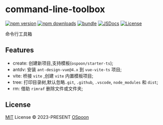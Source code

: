 # command-line-toolbox

[![npm version][npm-version-src]][npm-version-href]
[![npm downloads][npm-downloads-src]][npm-downloads-href]
[![bundle][bundle-src]][bundle-href]
[![JSDocs][jsdocs-src]][jsdocs-href]
[![License][license-src]][license-href]

命令行工具箱

## Features

* create: 创建新项目,支持模板(`ospoon/starter-ts`);
* antdv: 安装 `ant-design-vue@4.x` 到 `vue-vite-ts` 项目;
* vite: 桥接 `vite` ,创建 `vite` 内置模板项目;
* tree: 打印目录树,默认忽略`.git`, `.github`, `.vscode`, `node_modules` 和 `dist`;
* rm: 借助 `rimraf` 删除文件或文件夹;

## License

[MIT](./LICENSE) License © 2023-PRESENT [OSpoon](https://github.com/ospoon)

<!-- Badges -->
[npm-version-src]: https://img.shields.io/npm/v/command-line-toolbox?style=flat&colorA=080f12&colorB=1fa669
[npm-version-href]: https://npmjs.com/package/command-line-toolbox
[npm-downloads-src]: https://img.shields.io/npm/dm/command-line-toolbox?style=flat&colorA=080f12&colorB=1fa669
[npm-downloads-href]: https://npmjs.com/package/command-line-toolbox
[bundle-src]: https://img.shields.io/bundlephobia/minzip/command-line-toolbox?style=flat&colorA=080f12&colorB=1fa669&label=minzip
[bundle-href]: https://bundlephobia.com/result?p=command-line-toolbox
[license-src]: https://img.shields.io/github/license/ospoon/command-line-toolbox.svg?style=flat&colorA=080f12&colorB=1fa669
[license-href]: https://github.com/ospoon/command-line-toolbox/blob/main/LICENSE
[jsdocs-src]: https://img.shields.io/badge/jsdocs-reference-080f12?style=flat&colorA=080f12&colorB=1fa669
[jsdocs-href]: https://www.jsdocs.io/package/command-line-toolbox
